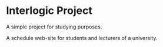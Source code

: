 # Interlogic Project

A simple project for studying purposes.

A schedule web-site for students and lecturers of a university.

